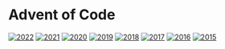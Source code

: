 # Advent of Code
[![2022](https://img.shields.io/badge/2022-22★-dbcf76?style=flat-square)](https://adventofcode.com/2022)
[![2021](https://img.shields.io/badge/2021-0★-d3d3d3?style=flat-square)](https://adventofcode.com/2021)
[![2020](https://img.shields.io/badge/2020-0★-d3d3d3?style=flat-square)](https://adventofcode.com/2020)
[![2019](https://img.shields.io/badge/2019-0★-d3d3d3?style=flat-square)](https://adventofcode.com/2019)
[![2018](https://img.shields.io/badge/2018-0★-d3d3d3?style=flat-square)](https://adventofcode.com/2018)
[![2017](https://img.shields.io/badge/2017-0★-d3d3d3?style=flat-square)](https://adventofcode.com/2017)
[![2016](https://img.shields.io/badge/2016-0★-d3d3d3?style=flat-square)](https://adventofcode.com/2016)
[![2015](https://img.shields.io/badge/2015-8★-d6d1b1?style=flat-square)](https://adventofcode.com/2015)
